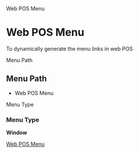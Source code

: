
Web POS Menu
# Web POS Menu


To dynamically generate the menu links in web POS

Menu Path
## Menu Path



- Web POS Menu

Menu Type
### Menu Type

**Window**


[Web POS Menu](functional-guide/window/window-web-pos-menu.md)